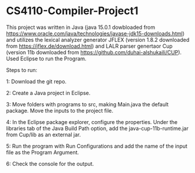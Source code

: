 # CS4110-Compiler-Project1

This project was written in Java (java 15.0.1 dowbloaded from https://www.oracle.com/java/technologies/javase-jdk15-downloads.html) and utilizes the lexical analyzer generator JFLEX (version 1.8.2 downloaded from https://jflex.de/download.html) and LALR parser genertaor Cup (version 11b downloaded from https://github.com/duhai-alshukaili/CUP).
Used Eclipse to run the Program.

Steps to run:

1: Download the git repo.

2: Create a Java project in Eclipse.

3: Move folders with programs to src, making Main.java the default package. Move the inputs to the project file.

4: In the Eclipse package explorer, configure the properties. Under the libraries tab of the Java Build Path option, add the java-cup-11b-runtime.jar from Cup/lib as an external jar.

5: Run the program with Run Configurations and add the name of the input file as the Program Argument.

6: Check the console for the output.
